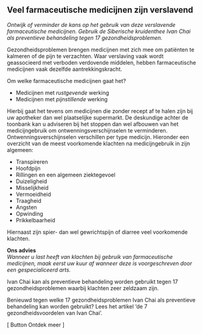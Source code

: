 ## Veel farmaceutische medicijnen zijn verslavend 

_Ontwijk of verminder de kans op het gebruik van deze verslavende farmaceutische medicijnen. Gebruik de Siberische kruidenthee Ivan Chai als preventieve behandeling tegen 17 gezondheidsproblemen._

Gezondheidsproblemen brengen medicijnen met zich mee om patiënten te kalmeren of de pijn te verzachten. Waar verslaving vaak wordt geassocieerd met verboden verdovende middelen, hebben farmaceutische medicijnen vaak dezelfde aantrekkingskracht.  

Om welke farmaceutische medicijnen gaat het? <br>
* Medicijnen met _rustgevende_ werking
* Medicijnen met _pijnstillende_ werking 

Hierbij gaat het tevens om medicijnen die zonder recept af te halen zijn bij uw apotheker dan wel plaatselijke supermarkt. De deskundige achter de toonbank kan u adviseren bij het stoppen dan wel afbouwen van het medicijngebruik om ontwenningsverschijnselen te verminderen. 
Ontwenningsverschijnselen verschillen per type medicijn. Hieronder een overzicht van de meest voorkomende klachten na medicijngebruik in zijn algemeen: 
* Transpireren 
* Hoofdpijn
* Rillingen en een algemeen ziektegevoel
* Duizeligheid
* Misselijkheid
* Vermoeidheid
* Traagheid
* Angsten
* Opwinding
* Prikkelbaarheid

Hiernaast zijn spier- dan wel gewrichtspijn of diarree veel voorkomende klachten.

**Ons advies** <br>
_Wanneer u last heeft van klachten bij gebruik van farmaceutische medicijnen, maak eerst uw kuur af wanneer deze is voorgeschreven door een gespecialiceerd arts._

Ivan Chai kan als preventieve behandeling worden gebruikt tegen 17 gezondheidsproblemen waarbij klachten zeer zeldzaam zijn.

Benieuwd tegen welke 17 gezondheidsproblemen Ivan Chai als preventieve behandeling kan worden gebruikt? Lees het artikel ‘de 7 gezondheidsvoordelen van Ivan Chai’.

[ Button Ontdek meer ]
